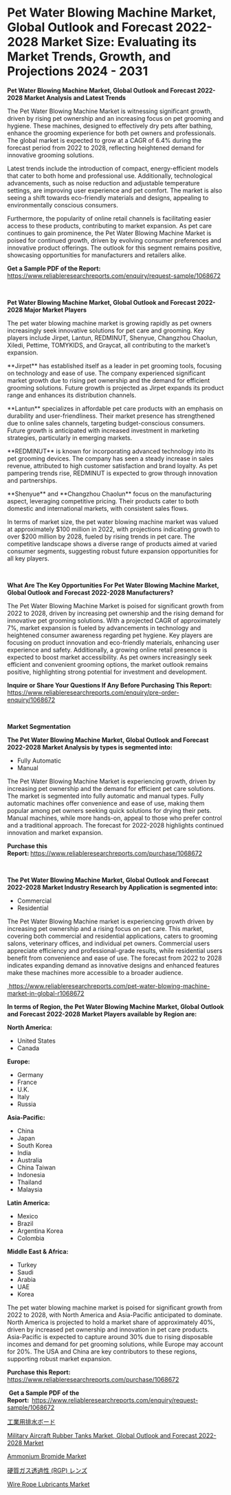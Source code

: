 <p><h1>Pet Water Blowing Machine Market, Global Outlook and Forecast 2022-2028 Market Size: Evaluating its Market Trends, Growth, and Projections 2024 - 2031</h1></p><p><strong>Pet Water Blowing Machine Market, Global Outlook and Forecast 2022-2028 Market Analysis and Latest Trends</strong></p>
<p><p>The Pet Water Blowing Machine Market is witnessing significant growth, driven by rising pet ownership and an increasing focus on pet grooming and hygiene. These machines, designed to effectively dry pets after bathing, enhance the grooming experience for both pet owners and professionals. The global market is expected to grow at a CAGR of 6.4% during the forecast period from 2022 to 2028, reflecting heightened demand for innovative grooming solutions.</p><p>Latest trends include the introduction of compact, energy-efficient models that cater to both home and professional use. Additionally, technological advancements, such as noise reduction and adjustable temperature settings, are improving user experience and pet comfort. The market is also seeing a shift towards eco-friendly materials and designs, appealing to environmentally conscious consumers.</p><p>Furthermore, the popularity of online retail channels is facilitating easier access to these products, contributing to market expansion. As pet care continues to gain prominence, the Pet Water Blowing Machine Market is poised for continued growth, driven by evolving consumer preferences and innovative product offerings. The outlook for this segment remains positive, showcasing opportunities for manufacturers and retailers alike.</p></p>
<p><strong>Get a Sample PDF of the Report:&nbsp;</strong> <a href="https://www.reliableresearchreports.com/enquiry/request-sample/1068672">https://www.reliableresearchreports.com/enquiry/request-sample/1068672</a></p>
<p>&nbsp;</p>
<p><strong>Pet Water Blowing Machine Market, Global Outlook and Forecast 2022-2028 Major Market Players</strong></p>
<p><p>The pet water blowing machine market is growing rapidly as pet owners increasingly seek innovative solutions for pet care and grooming. Key players include Jirpet, Lantun, REDMINUT, Shenyue, Changzhou Chaolun, Xiledi, Pettime, TOMYKIDS, and Graycat, all contributing to the market’s expansion.</p><p>**Jirpet** has established itself as a leader in pet grooming tools, focusing on technology and ease of use. The company experienced significant market growth due to rising pet ownership and the demand for efficient grooming solutions. Future growth is projected as Jirpet expands its product range and enhances its distribution channels.</p><p>**Lantun** specializes in affordable pet care products with an emphasis on durability and user-friendliness. Their market presence has strengthened due to online sales channels, targeting budget-conscious consumers. Future growth is anticipated with increased investment in marketing strategies, particularly in emerging markets.</p><p>**REDMINUT** is known for incorporating advanced technology into its pet grooming devices. The company has seen a steady increase in sales revenue, attributed to high customer satisfaction and brand loyalty. As pet pampering trends rise, REDMINUT is expected to grow through innovation and partnerships.</p><p>**Shenyue** and **Changzhou Chaolun** focus on the manufacturing aspect, leveraging competitive pricing. Their products cater to both domestic and international markets, with consistent sales flows.</p><p>In terms of market size, the pet water blowing machine market was valued at approximately $100 million in 2022, with projections indicating growth to over $200 million by 2028, fueled by rising trends in pet care. The competitive landscape shows a diverse range of products aimed at varied consumer segments, suggesting robust future expansion opportunities for all key players.</p></p>
<p>&nbsp;</p>
<p><strong>What Are The Key Opportunities For Pet Water Blowing Machine Market, Global Outlook and Forecast 2022-2028 Manufacturers?</strong></p>
<p><p>The Pet Water Blowing Machine Market is poised for significant growth from 2022 to 2028, driven by increasing pet ownership and the rising demand for innovative pet grooming solutions. With a projected CAGR of approximately 7%, market expansion is fueled by advancements in technology and heightened consumer awareness regarding pet hygiene. Key players are focusing on product innovation and eco-friendly materials, enhancing user experience and safety. Additionally, a growing online retail presence is expected to boost market accessibility. As pet owners increasingly seek efficient and convenient grooming options, the market outlook remains positive, highlighting strong potential for investment and development.</p></p>
<p><strong>Inquire or Share Your Questions If Any Before Purchasing This Report:</strong> <a href="https://www.reliableresearchreports.com/enquiry/pre-order-enquiry/1068672">https://www.reliableresearchreports.com/enquiry/pre-order-enquiry/1068672</a></p>
<p>&nbsp;</p>
<p><strong>Market Segmentation</strong></p>
<p><strong>The Pet Water Blowing Machine Market, Global Outlook and Forecast 2022-2028 Market Analysis by types is segmented into:</strong></p>
<p><ul><li>Fully Automatic</li><li>Manual</li></ul></p>
<p><p>The Pet Water Blowing Machine Market is experiencing growth, driven by increasing pet ownership and the demand for efficient pet care solutions. The market is segmented into fully automatic and manual types. Fully automatic machines offer convenience and ease of use, making them popular among pet owners seeking quick solutions for drying their pets. Manual machines, while more hands-on, appeal to those who prefer control and a traditional approach. The forecast for 2022-2028 highlights continued innovation and market expansion.</p></p>
<p><strong>Purchase this Report:&nbsp;</strong><a href="https://www.reliableresearchreports.com/purchase/1068672">https://www.reliableresearchreports.com/purchase/1068672</a></p>
<p>&nbsp;</p>
<p><strong>The Pet Water Blowing Machine Market, Global Outlook and Forecast 2022-2028 Market Industry Research by Application is segmented into:</strong></p>
<p><ul><li>Commercial</li><li>Residential</li></ul></p>
<p><p>The Pet Water Blowing Machine market is experiencing growth driven by increasing pet ownership and a rising focus on pet care. This market, covering both commercial and residential applications, caters to grooming salons, veterinary offices, and individual pet owners. Commercial users appreciate efficiency and professional-grade results, while residential users benefit from convenience and ease of use. The forecast from 2022 to 2028 indicates expanding demand as innovative designs and enhanced features make these machines more accessible to a broader audience.</p></p>
<p><a href="https://www.reliableresearchreports.com/pet-water-blowing-machine-market-in-global-r1068672">&nbsp;https://www.reliableresearchreports.com/pet-water-blowing-machine-market-in-global-r1068672</a></p>
<p><strong>In terms of Region, the Pet Water Blowing Machine Market, Global Outlook and Forecast 2022-2028 Market Players available by Region are:</strong></p>
<p>
    <p> <strong> North America: </strong>
        <ul>
            <li>United States</li>
            <li>Canada</li>
        </ul>
        </p> 
    <p> <strong> Europe: </strong>
        <ul>
            <li>Germany</li>
            <li>France</li>
            <li>U.K.</li>
            <li>Italy</li>
            <li>Russia</li>
        </ul>
        </p> 
    <p> <strong> Asia-Pacific: </strong>
        <ul>
            <li>China</li>
            <li>Japan</li>
            <li>South Korea</li>
            <li>India</li>
            <li>Australia</li>
            <li>China Taiwan</li>
            <li>Indonesia</li>
            <li>Thailand</li>
            <li>Malaysia</li>
        </ul>
        </p> 
    <p> <strong> Latin America: </strong>
        <ul>
            <li>Mexico</li>
            <li>Brazil</li>
            <li>Argentina Korea</li>
            <li>Colombia</li>
        </ul>
        </p> 
    <p> <strong> Middle East & Africa: </strong>
        <ul>
            <li>Turkey</li>
            <li>Saudi</li>
            <li>Arabia</li>
            <li>UAE</li>
            <li>Korea</li>
        </ul>
    </p>
    </p>
<p><p>The pet water blowing machine market is poised for significant growth from 2022 to 2028, with North America and Asia-Pacific anticipated to dominate. North America is projected to hold a market share of approximately 40%, driven by increased pet ownership and innovation in pet care products. Asia-Pacific is expected to capture around 30% due to rising disposable incomes and demand for pet grooming solutions, while Europe may account for 20%. The USA and China are key contributors to these regions, supporting robust market expansion.</p></p>
<p><strong>Purchase this Report: </strong><a href="https://www.reliableresearchreports.com/purchase/1068672">https://www.reliableresearchreports.com/purchase/1068672</a></p>
<p>&nbsp;<strong>Get a Sample PDF of the Report:&nbsp;&nbsp;</strong><a href="https://www.reliableresearchreports.com/enquiry/request-sample/1068672">https://www.reliableresearchreports.com/enquiry/request-sample/1068672</a></p>
<p><strong></strong></p>
<p><p><a href="https://medium.com/@edmondg3yrtreenfelder8956/industrial-draining-board-market-%E3%81%AE%E3%82%B0%E3%83%AD%E3%83%BC%E3%83%90%E3%83%AB%E5%B8%82%E5%A0%B4%E6%A6%82%E8%A6%81%E3%81%AF-%E4%B8%96%E7%95%8C%E3%81%8A%E3%82%88%E3%81%B3%E4%B8%BB%E8%A6%81%E5%B8%82%E5%A0%B4%E3%81%AB%E3%81%8A%E3%81%91%E3%82%8B%E6%A5%AD%E7%95%8C%E3%81%AB%E5%BD%B1%E9%9F%BF%E3%82%92%E4%B8%8E%E3%81%88%E3%82%8B%E4%B8%BB%E8%A6%81%E3%81%AA%E3%83%88%E3%83%AC%E3%83%B3%E3%83%89%E3%81%AB%E3%81%A4%E3%81%84%E3%81%A6-%E7%8B%AC%E8%87%AA%E3%81%AE%E8%A6%96%E7%82%B9%E3%82%92%E6%8F%90%E4%BE%9B%E3%81%97%E3%81%BE%E3%81%99-9addde75395d">工業用排水ボード</a></p><p><a href="https://github.com/AshikRahman665/Market-Research-Report-List-1/blob/main/military-aircraft-rubber-tanks-market-global-outlook-and-forecast-2022-2028-market.md">Military Aircraft Rubber Tanks Market, Global Outlook and Forecast 2022-2028 Market</a></p><p><a href="https://issuu.com/reportprime-2/docs/ammonium-bromide-market-size-2030.p_0485cf88e97f76">Ammonium Bromide Market</a></p><p><a href="https://medium.com/@edmondg3yrtreenfelder8956/rigid-gas-permeable-rgp-lens-market-%E3%81%AF-%E3%82%B3%E3%82%B9%E3%83%88%E7%AE%A1%E7%90%86%E3%81%A8%E5%8A%B9%E7%8E%87%E5%90%91%E4%B8%8A%E3%82%92%E5%84%AA%E5%85%88%E3%81%97%E3%81%BE%E3%81%99-%E3%81%95%E3%82%89%E3%81%AB-%E5%A0%B1%E5%91%8A%E6%9B%B8%E3%81%AF%E5%B8%82%E5%A0%B4%E3%81%AE%E9%9C%80%E8%A6%81%E9%9D%A2%E3%81%A8%E4%BE%9B%E7%B5%A6%E9%9D%A2%E3%81%AE%E4%B8%A1%E6%96%B9%E3%82%92%E3%82%AB%E3%83%90%E3%83%BC%E3%81%97%E3%81%A6%E3%81%84%E3%81%BE%E3%81%99-rigid-fbcb49096227">硬質ガス透過性 (RGP) レンズ</a></p><p><a href="https://medium.com/@obiemante_40648/what-is-wire-rope-lubricants-market-bc9fcb1fc6bc">Wire Rope Lubricants Market</a></p></p>